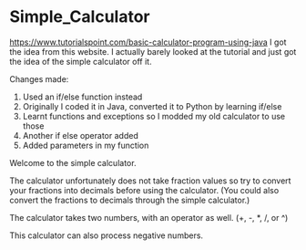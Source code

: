 # Simple_Calculator

https://www.tutorialspoint.com/basic-calculator-program-using-java
I got the idea from this website.
I actually barely looked at the tutorial and just got the idea of the simple calculator off it.

Changes made:

1. Used an if/else function instead
2. Originally I coded it in Java, converted it to Python by learning if/else 
3. Learnt functions and exceptions so I modded my old calculator to use those
4. Another if else operator added
5. Added parameters in my function 

Welcome to the simple calculator.

The calculator unfortunately does not take fraction values so try to convert your fractions into decimals
before using the calculator. (You could also convert the fractions to decimals through the simple calculator.)

The calculator takes two numbers, with an operator as well. (+, -, *, /, or ^)

This calculator can also process negative numbers.